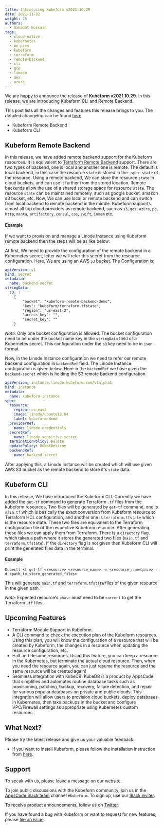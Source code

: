 ```yaml
---
title: Introducing Kubeform v2021.10.29
date: 2021-11-02
weight: 25
authors:
  - Sahadat Hossain
tags:
  - cloud-native
  - kubernetes
  - on-prem
  - kubeform
  - terraform
  - remote-backend
  - cli
  - gcp
  - linode
  - aws
  - azure
---
```


We are happy to announce the release of **Kubeform v2021.10.29**. In this release, we are introducing Kubeform CLI and Remote Backend.

This post lists all the changes and features this release brings to you. The detailed changelog can be found [here](https://github.com/kubeform/CHANGELOG/blob/master/releases/v2021.10.29/README.md)

* Kubeform Remote Backend
* Kubeform CLI

## Kubeform Remote Backend

In this release, we have added remote backend support for the Kubeform resources. It is equivalent to [Terraform Remote Backend](https://www.terraform.io/docs/language/settings/backends/remote.html) support. There are two types of backend, one is local and another one is remote. The default is local backend, in this case the resource `state` is stored in the `.spec.state` of the resource. Using a remote backend, We can store the resource `state` in cloud buckets, and can use it further from the stored location. Remote backends allow the use of a shared storage space for resource `state`. The resource `state` can be maintained remotely, such as google bucket, amazon s3 bucket, etc. Now, We can use local or remote backend and can switch from local backend to remote backend in the middle. Kubeform supports almost all top cloud providers as remote backend, such as `s3`, `gcs`, `azure`, `pg`, `http`, `manta`, `artifactory`, `consul`, `cos`, `swift`, `inmem` etc.

#### Example

If we want to provision and manage a Linode Instance using Kubeform remote backend then the steps will be as like below: 

At first, We need to provide the configuration of the remote backend in a Kubernetes secret, letter we will refer this secret from the resource configuration. Here, We are using an AWS `S3` bucket. The Configuration is:
```yaml
apiVersion: v1
kind: Secret
metadata:
  name: backend-secret
stringData:
  s3: |
    {
        "bucket": "kubeform-remote-backend-demo",
        "key": "kubeform/terraform.tfstate",
        "region": "us-east-2",
        "access_key": "",
        "secret_key": ""
    }
```
*Note:* Only one bucket configuration is allowed. The bucket configuration need to be under the bucket name key in the `stringData` field of a Kubernetes secret. This configuration under the `s3` key need to be in `json` format.


Now, In the Linode Instance configuration we need to refer our remote backend configuration in `backendRef` field. The Linode Instance configuration is given below. Here in the `backendRef` we have given the `backend-secret` which is holding the S3 remote backend configuration.
```yaml
apiVersion: instance.linode.kubeform.com/v1alpha1
kind: Instance
metadata:
  name: kubeform-instance
spec:
  resource:
    region: us-east
    image: linode/ubuntu18.04
    label: kubeform-demo
  providerRef:
    name: linode-credentials
  secretRef:
    name: linode-sensitive-secret
  terminationPolicy: Delete
  updatePolicy: DoNotDestroy
  backendRef:
    name: backend-secret
```

After applying this, a Linode Instance will be created which will use given AWS S3 bucket as the remote backend to store it's `state` data.

## Kubeform CLI

In this release, We have introduced the Kubeform CLI. Currently we have added the `get-tf` command to generate Terraform `.tf` files from the kubeform resources. Two files will be generated by `get-tf` command, one is `main.tf` which is basically the exact conversion from Kubeform resource to Terraform HCL configuration, and another one is `terraform.tfstate` which is the resource state. These two files are equivalent to the Terraform configuration file of the respective Kubeform resource. After generating these files we can apply them from Terraform. There is a `directory` flag, which takes a path where it stores the generated two files (`main.tf` and `terraform.tfstate`). If the `directory` flag is not given then Kubeform CLI will print the generated files data in the terminal.

#### Example

`Kubectl kf get-tf <resource> <resource_name> -n <resource_namespace> -d <path_to_store_generated_files>`

This will generate `main.tf` and `terraform.tfstate` files of the given resource in the given path.

*Note:* Expected resource's `phase` must need to be `current` to get the Terraform `.tf` files. 

## Upcoming Features

* Terraform Module Support in Kubeform.
* A CLI command to check the execution plan of the Kubeform resources. Using this plan, you will know the configuration of a resource that will be created by Kubeform, the changes in a resource when updating the resource configuration, etc.
* Halt and Resume resources. Using this feature, you can keep a resource in the Kubernetes, but terminate the actual cloud resource. Then, when you need the resource again, you can just resume the resource and the same resource will be created again!
* Seamless integration with KubeDB. KubeDB is a product by AppsCode that simplifies and automates routine database tasks such as provisioning, patching, backup, recovery, failure detection, and repair for various popular databases on private and public clouds. This integration will allow users to provision cloud buckets, deploy databases in Kubernetes, then take backups in the bucket and configure VPC/Firewall settings as appropriate using Kubernetes custom resources.

## What Next?

Please try the latest release and give us your valuable feedback.

* If you want to install Kubeform, please follow the installation instruction from [here](http://www.kubeform.com/docs/latest/setup).

## Support

To speak with us, please leave a message on [our website](https://appscode.com/contact/).

To join public discussions with the Kubeform community, join us in the [AppsCode Slack team](https://appscode.slack.com/messages/C8NCX6N23/details/) channel `#Kubeform`. To sign up, use our [Slack inviter](https://slack.appscode.com/).

To receive product announcements, follow us on [Twitter](https://twitter.com/Kubeform).

If you have found a bug with Kubeform or want to request for new features, please [file an issue](https://github.com/Kubeform/Kubeform/issues/new).
